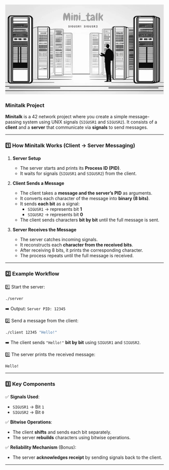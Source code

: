 ![ALt text](https://github.com/abdo-skhairi/minitalk/blob/main/mini%20(1).jpg)

### **Minitalk Project**  

**Minitalk** is a 42 network project where you create a simple message-passing system using UNIX signals (`SIGUSR1` and `SIGUSR2`). It consists of a **client** and a **server** that communicate via **signals** to send messages.

---

### **1️⃣ How Minitalk Works (Client → Server Messaging)**  

1. **Server Setup**  
   - The server starts and prints its **Process ID (PID)**.  
   - It waits for signals (`SIGUSR1` and `SIGUSR2`) from the client.  

2. **Client Sends a Message**  
   - The client takes a **message and the server’s PID** as arguments.  
   - It converts each character of the message into **binary (8 bits)**.  
   - It sends **each bit** as a signal:  
     - `SIGUSR1` → represents bit **1**  
     - `SIGUSR2` → represents bit **0**  
   - The client sends characters **bit by bit** until the full message is sent.  

3. **Server Receives the Message**  
   - The server catches incoming signals.  
   - It reconstructs each **character from the received bits**.  
   - After receiving 8 bits, it prints the corresponding character.  
   - The process repeats until the full message is received.  

---

### **2️⃣ Example Workflow**  
1️⃣ Start the server:  
```bash
./server
```
➡️ Output: `Server PID: 12345`

2️⃣ Send a message from the client:  
```bash
./client 12345 "Hello!"
```
➡️ The client sends `"Hello!"` **bit by bit** using `SIGUSR1` and `SIGUSR2`.

3️⃣ The server prints the received message:  
```
Hello!
```

---

### **3️⃣ Key Components**
✅ **Signals Used**:  
   - `SIGUSR1` → Bit `1`  
   - `SIGUSR2` → Bit `0`  

✅ **Bitwise Operations**:  
   - The client **shifts** and sends each bit separately.  
   - The server **rebuilds** characters using bitwise operations.  

✅ **Reliability Mechanism** (Bonus):  
   - The server **acknowledges receipt** by sending signals back to the client.  

---
